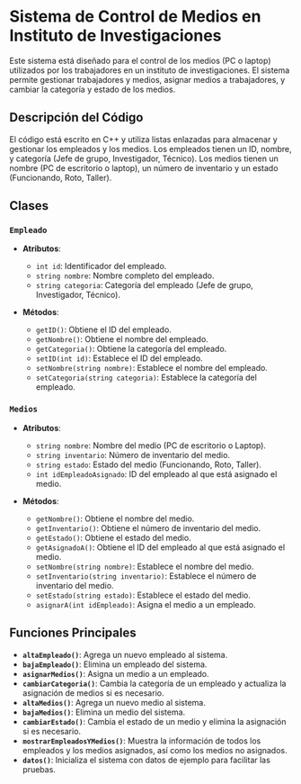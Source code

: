 # Sistema de Control de Medios en Instituto de Investigaciones

Este sistema está diseñado para el control de los medios (PC o laptop) utilizados por los trabajadores en un instituto de investigaciones. El sistema permite gestionar trabajadores y medios, asignar medios a trabajadores, y cambiar la categoría y estado de los medios.

## Descripción del Código

El código está escrito en C++ y utiliza listas enlazadas para almacenar y gestionar los empleados y los medios. Los empleados tienen un ID, nombre, y categoría (Jefe de grupo, Investigador, Técnico). Los medios tienen un nombre (PC de escritorio o laptop), un número de inventario y un estado (Funcionando, Roto, Taller).

## Clases

### `Empleado`

- **Atributos**:
  - `int id`: Identificador del empleado.
  - `string nombre`: Nombre completo del empleado.
  - `string categoria`: Categoría del empleado (Jefe de grupo, Investigador, Técnico).

- **Métodos**:
  - `getID()`: Obtiene el ID del empleado.
  - `getNombre()`: Obtiene el nombre del empleado.
  - `getCategoria()`: Obtiene la categoría del empleado.
  - `setID(int id)`: Establece el ID del empleado.
  - `setNombre(string nombre)`: Establece el nombre del empleado.
  - `setCategoria(string categoria)`: Establece la categoría del empleado.

### `Medios`

- **Atributos**:
  - `string nombre`: Nombre del medio (PC de escritorio o Laptop).
  - `string inventario`: Número de inventario del medio.
  - `string estado`: Estado del medio (Funcionando, Roto, Taller).
  - `int idEmpleadoAsignado`: ID del empleado al que está asignado el medio.

- **Métodos**:
  - `getNombre()`: Obtiene el nombre del medio.
  - `getInventario()`: Obtiene el número de inventario del medio.
  - `getEstado()`: Obtiene el estado del medio.
  - `getAsignadoA()`: Obtiene el ID del empleado al que está asignado el medio.
  - `setNombre(string nombre)`: Establece el nombre del medio.
  - `setInventario(string inventario)`: Establece el número de inventario del medio.
  - `setEstado(string estado)`: Establece el estado del medio.
  - `asignarA(int idEmpleado)`: Asigna el medio a un empleado.

## Funciones Principales

- **`altaEmpleado()`**: Agrega un nuevo empleado al sistema.
- **`bajaEmpleado()`**: Elimina un empleado del sistema.
- **`asignarMedios()`**: Asigna un medio a un empleado.
- **`cambiarCategoria()`**: Cambia la categoría de un empleado y actualiza la asignación de medios si es necesario.
- **`altaMedios()`**: Agrega un nuevo medio al sistema.
- **`bajaMedios()`**: Elimina un medio del sistema.
- **`cambiarEstado()`**: Cambia el estado de un medio y elimina la asignación si es necesario.
- **`mostrarEmpleadosYMedios()`**: Muestra la información de todos los empleados y los medios asignados, así como los medios no asignados.
- **`datos()`**: Inicializa el sistema con datos de ejemplo para facilitar las pruebas.
